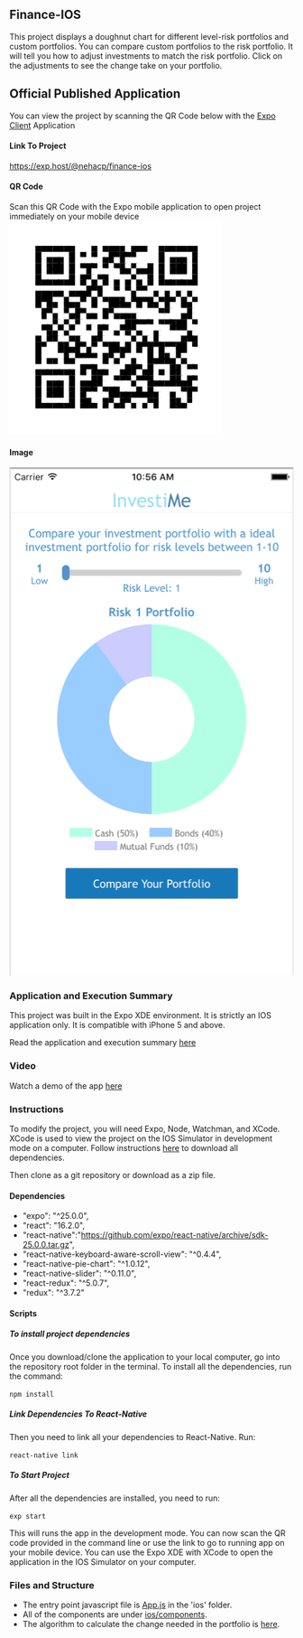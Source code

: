 ## Finance-IOS
This project displays a doughnut chart for different level-risk portfolios and custom portfolios. You can compare custom portfolios to the risk portfolio. It will tell you how to adjust investments to match the risk portfolio. Click on the adjustments to see the change take on your portfolio.

## Official Published Application
You can view the project by scanning the QR Code below with the [Expo Client](https://itunes.apple.com/us/app/expo-client/id982107779?mt=8) Application

#### Link To Project
https://exp.host/@nehacp/finance-ios

#### QR Code

Scan this QR Code with the Expo mobile application to open project immediately on your mobile device
![QR Code](https://github.com/nehacp/finance-ios/blob/master/assets/qr-code.png "QR Code")

#### Image

![finance-ios](https://github.com/nehacp/finance-ios/blob/master/assets/finance-ios.png "Finance-IOS")

### Application and Execution Summary

This project was built in the Expo XDE environment. It is strictly an IOS application only. It is compatible with iPhone 5 and above.

Read the application and execution summary [here](https://github.com/nehacp/finance-ios/blob/master/summary.md)

### Video

Watch a demo of the app [here](https://youtu.be/oHEFiRYLG9s)

### Instructions

To modify the project, you will need Expo, Node, Watchman, and XCode. XCode is used to view the project on the IOS Simulator in development mode on a computer. Follow instructions [here](https://docs.expo.io/versions/latest/introduction/installation.html) to download all dependencies.

Then clone as a git repository or download as a zip file.

#### Dependencies

- "expo": "^25.0.0",
- "react": "16.2.0",
- "react-native":"https://github.com/expo/react-native/archive/sdk-25.0.0.tar.gz",
- "react-native-keyboard-aware-scroll-view": "^0.4.4",
- "react-native-pie-chart": "^1.0.12",
- "react-native-slider": "^0.11.0",
- "react-redux": "^5.0.7",
- "redux": "^3.7.2"

#### Scripts

##### To install project dependencies

Once you download/clone the application to your local computer, go into the repository root folder in the terminal. To install all the dependencies, run the command:

`npm install`

##### Link Dependencies To React-Native

Then you need to link all your dependencies to React-Native. Run:

```react-native link```

##### To Start Project

After all the dependencies are installed, you need to run:

`exp start`

This will runs the app in the development mode. You can now scan the QR code provided in the command line or use the link to go to running app on your mobile device. You can use the Expo XDE with XCode to open the application in the IOS Simulator on your computer.


### Files and Structure

- The entry point javascript file is [App.js](https://github.com/nehacp/finance-ios/blob/master/App.js) in the 'ios' folder.
- All of the components are under [ios/components](https://github.com/nehacp/finance-ios/tree/master/ios/components).
- The algorithm to calculate the change needed in the portfolio is [here](https://github.com/nehacp/finance-ios/blob/master/ios/calculate-portfolio-shift/index.js).